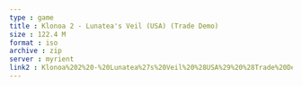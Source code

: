 ```yaml
---
type : game
title : Klonoa 2 - Lunatea's Veil (USA) (Trade Demo)
size : 122.4 M
format : iso
archive : zip
server : myrient
link2 : Klonoa%202%20-%20Lunatea%27s%20Veil%20%28USA%29%20%28Trade%20Demo%29
---
```

